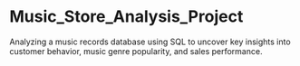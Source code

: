 # Music_Store_Analysis_Project
Analyzing a music records database using SQL to uncover key insights into customer behavior, music genre popularity, and sales performance.
